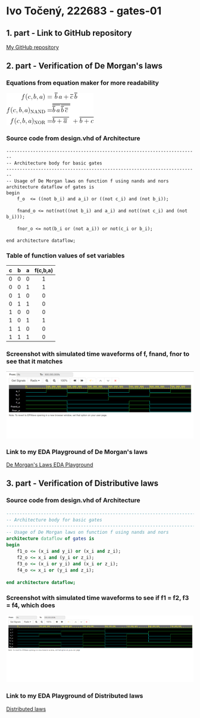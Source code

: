 # Ivo Točený, 222683 - gates-01

## 1. part - Link to GitHub repository

[My GitHub repository](https://github.com/Ivo-Toceny-222683/Digital-electronics-1)

## 2. part - Verification of De Morgan's laws

### Equations from equation maker for more readability
![Screenshot of equations from equation maker](images/Rovnica.jpg)

### Source code from design.vhd of Architecture
```
------------------------------------------------------------------------
-- Architecture body for basic gates
------------------------------------------------------------------------
-- Usage of De Morgan laws on function f using nands and nors
architecture dataflow of gates is
begin
    f_o  <= ((not b_i) and a_i) or ((not c_i) and (not b_i));

    fnand_o <= not(not((not b_i) and a_i) and not((not c_i) and (not b_i)));

    fnor_o <= not(b_i or (not a_i)) or not(c_i or b_i);

end architecture dataflow;
```

### Table of function values of set variables
| **c** | **b** |**a** | **f(c,b,a)** |
| :-: | :-: | :-: | :-: |
| 0 | 0 | 0 | 1 |
| 0 | 0 | 1 | 1 |
| 0 | 1 | 0 | 0 |
| 0 | 1 | 1 | 0 |
| 1 | 0 | 0 | 0 |
| 1 | 0 | 1 | 1 |
| 1 | 1 | 0 | 0 |
| 1 | 1 | 1 | 0 |

### Screenshot with simulated time waveforms of f, fnand, fnor to see that it matches
![Screenshot of time waveforms](images/De_Morgan_Laws_Sim_Toceny.png)

### Link to my EDA Playground of De Morgan's laws
[De Morgan's Laws EDA Playground](https://www.edaplayground.com/x/6b4W)

## 3. part - Verification of Distributive laws

### Source code from design.vhd of Architecture
```vhdl
------------------------------------------------------------------------
-- Architecture body for basic gates
------------------------------------------------------------------------
-- Usage of De Morgan laws on function f using nands and nors
architecture dataflow of gates is
begin
    f1_o <= (x_i and y_i) or (x_i and z_i);
    f2_o <= x_i and (y_i or z_i);
    f3_o <= (x_i or y_i) and (x_i or z_i);
    f4_o <= x_i or (y_i and z_i);

end architecture dataflow;
```

### Screenshot with simulated time waveforms to see if f1 = f2, f3 = f4, which does
![Screenshot of time waveforms](images/Distributive_Laws_Sim_Toceny.png)

### Link to my EDA Playground of Distributed laws
[Distributed laws](https://www.edaplayground.com/x/EG7n)